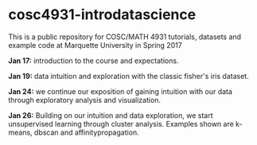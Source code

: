 # cosc4931-introdatascience
This is a public repository for COSC/MATH 4931 tutorials, datasets and example code at Marquette University in Spring 2017 

**Jan 17:** introduction to the course and expectations.

**Jan 19:** data intuition and exploration with the classic fisher's iris dataset.

**Jan 24:** we continue our exposition of gaining intuition with our data through exploratory analysis and visualization.

**Jan 26:** Building on our intuition and data exploration, we start unsupervised learning through cluster analysis. Examples shown are k-means, dbscan and affinitypropagation.
